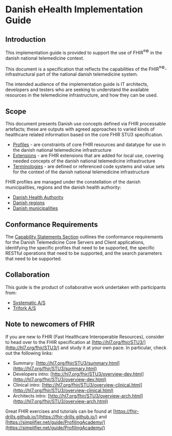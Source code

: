 # Danish eHealth Implementation Guide

## Introduction
This implementation guide is provided to support the use of FHIR<sup>&reg;&copy;</sup> in the danish national
telemedicine context.

This document is a specification that reflects the capabilities of the FHIR<sup>&reg;&copy;</sup>-infrastructural part
of the national danish telemedicine system.

The intended audience of the implementation guide is IT architects, developers and testers who are seeking to understand
the available resources in the telemedicine infrastructure, and how they can be used.

## Scope

This document presents Danish use concepts defined via FHIR processable artefacts; these are outputs with agreed approaches to varied kinds of healthcare related information based on the core FHIR STU3 specification.
* [Profiles](profiles.html) - are constraints of core FHIR resources and datatype for use in the danish national telemedicine infrastructure
* [Extensions](extensions.html) - are FHIR extensions that are added for local use, covering needed concepts of the danish national telemedicine infrastructure
* [Terminologies](terminology.html) - are defined or referenced code systems and value sets for the context of the danish national telemedicine infrastructure

FHIR profiles are managed under the constellation of the danish municipalities, regions and the danish health authority:

* [Danish Health Authority](https://sst.dk/)
* [Danish regions](https://regioner.dk/)
* [Danish municipalities](https://kl.dk/)

## Conformance Requirements

The [Capability Statements Section](CapabilityStatement-metadata.html) outlines the conformance requirements for the Danish Telemedicine Core Servers and Client applications, identifying the specific profiles that need to be supported, the specific RESTful operations that need to be supported, and the search parameters that need to be supported.

## Collaboration
This guide is the product of collaborative work undertaken with participants from:

* [Systematic A/S](https://systematic.com/)
* [Trifork A/S](https://trifork.com/)

## Note to newcomers of FHIR
If you are new to FHIR (Fast Healthcare Interoperable Resources), consider to head over to the FHIR specification at [http://hl7.org/fhir/STU3/](http://hl7.org/fhir/STU3/) and study it at your own pace. In particular, check out the following links:

- Summary: [http://hl7.org/fhir/STU3/summary.html](http://hl7.org/fhir/STU3/summary.html)
- Developers intro: [http://hl7.org/fhir/STU3/overview-dev.html](http://hl7.org/fhir/STU3/overview-dev.html)
- Clinical intro: [http://hl7.org/fhir/STU3/overview-clinical.html](http://hl7.org/fhir/STU3/overview-clinical.html)
- Architects intro: [http://hl7.org/fhir/STU3/overview-arch.html](http://hl7.org/fhir/STU3/overview-arch.html)

Great FHIR exercises and tutorials can be found at [https://fhir-drills.github.io/](https://fhir-drills.github.io/) and [https://simplifier.net/guide/ProfilingAcademy/](https://simplifier.net/guide/ProfilingAcademy/)
